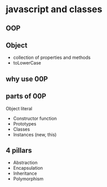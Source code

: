 # javascript and classes

## OOP

## Object

- collection of properties and methods
- toLowerCase

## why use 00P

## parts of 00P

Object literal

- Constructor function
- Prototypes
- Classes
- Instances (new, this)

## 4 pillars

- Abstraction
- Encapsulation
- Inheritance
- Polymorphism
